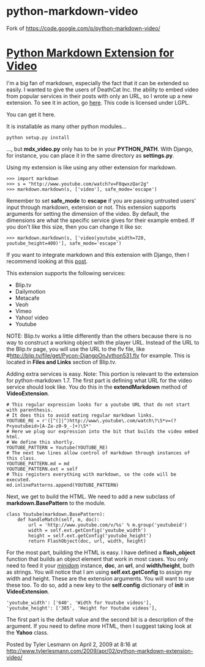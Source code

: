 python-markdown-video
=====================

Fork of https://code.google.com/p/python-markdown-video/


[Python Markdown Extension for Video](http://www.tylerlesmann.com/2009/apr/02/python-markdown-extension-video/)
===================================

I'm a big fan of markdown, especially the fact that it can be extended so easily. I wanted to give the users of DeathCat Inc. the ability to embed video from popular services in their posts with only an URL, so I wrote up a new extension. To see it in action, go [here](http://deathcat.org/314/). This code is licensed under LGPL.

You can get it here.

It is installable as many other python modules...

    python setup.py install

..., but **mdx_video.py** only has to be in your **PYTHON_PATH**. With Django, for instance, you can place it in the same directory as **settings.py**.

Using my extension is like using any other extension for markdown.

    >>> import markdown
    >>> s = "http://www.youtube.com/watch?v=F8qwxzQar2g"
    >>> markdown.markdown(s, ['video'], safe_mode='escape')

Remember to set **safe_mode** to **escape** if you are passing untrusted users' input through markdown, extension or not. This extension supports arguments for setting the dimension of the video. By default, the dimensions are what the specific service gives for their example embed. If you don't like this size, then you can change it like so:

    >>> markdown.markdown(s, ['video(youtube_width=720, youtube_height=400)'], safe_mode='escape')

If you want to integrate markdown and this extension with Django, then I recommend looking at this [post](http://tylerlesmann.com/2008/jul/25/smart-way-implementing-markdown-django/).

This extension supports the following services:

- Blip.tv
- Dailymotion
- Metacafe
- Veoh
- Vimeo
- Yahoo! video
- Youtube

NOTE: Blip.tv works a little differently than the others because there is no way to construct a working object with the player URL. Instead of the URL to the Blip.tv page, you will use the URL to the flv file, like #http://blip.tv/file/get/Pycon-DjangoOnJython531.flv for example. This is located in **Files and Links** section of Blip.tv.

Adding extra services is easy. Note: This portion is relevant to the extension for python-markdown 1.7. The first part is defining what URL for the video service should look like. You do this in the **extendMarkdown** method of **VideoExtension**.

    # This regular expression looks for a youtube URL that do not start with parenthesis.
    # It does this to avoid eating regular markdown links.
    YOUTUBE_RE = r'([^(]|^)http://www\.youtube\.com/watch\?\S*v=(?P<youtubeid>[A-Za-z0-9_-]+)\S*'
    # Here we plug our expression into the bit that builds the video embed html.
    # We define this shortly.
    YOUTUBE_PATTERN = Youtube(YOUTUBE_RE)
    # The next two lines allow control of markdown through instances of this class.
    YOUTUBE_PATTERN.md = md
    YOUTUBE_PATTERN.ext = self
    # This registers everything with markdown, so the code will be executed.
    md.inlinePatterns.append(YOUTUBE_PATTERN)

Next, we get to build the HTML. We need to add a new subclass of **markdown.BasePattern** to the module.

    class Youtube(markdown.BasePattern):
        def handleMatch(self, m, doc):
            url = 'http://www.youtube.com/v/%s' % m.group('youtubeid')
            width = self.ext.getConfig('youtube_width')
            height = self.ext.getConfig('youtube_height')
            return FlashObject(doc, url, width, height)

For the most part, building the HTML is easy. I have defined a **flash_object** function that builds an object element that work in most cases. You only need to feed it your [minidom](http://docs.python.org/library/xml.dom.minidom.html) instance, **doc**, an **url**, and **width/height**, both as strings. You will notice that I am using **self.ext.getConfig** to assign my width and height. These are the extension arguments. You will want to use these too. To do so, add a new key to the **self.config** dictionary of __init__ in **VideoExtension**.

    'youtube_width': ['640', 'Width for Youtube videos'],
    'youtube_height': ['385', 'Height for Youtube videos'],

The first part is the default value and the second bit is a description of the argument. If you need to define more HTML, then I suggest taking look at the **Yahoo** class.

Posted by Tyler Lesmann on April 2, 2009 at 8:16 at http://www.tylerlesmann.com/2009/apr/02/python-markdown-extension-video/
